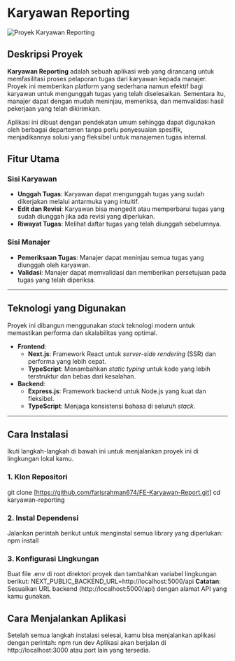 # Karyawan Reporting

![Proyek Karyawan Reporting](https://images.unsplash.com/photo-1517048676732-d65bc937f952?q=80&w=2070&auto=format&fit=crop)

## Deskripsi Proyek

**Karyawan Reporting** adalah sebuah aplikasi web yang dirancang untuk memfasilitasi proses pelaporan tugas dari karyawan kepada manajer. Proyek ini memberikan platform yang sederhana namun efektif bagi karyawan untuk mengunggah tugas yang telah diselesaikan. Sementara itu, manajer dapat dengan mudah meninjau, memeriksa, dan memvalidasi hasil pekerjaan yang telah dikirimkan.

Aplikasi ini dibuat dengan pendekatan umum sehingga dapat digunakan oleh berbagai departemen tanpa perlu penyesuaian spesifik, menjadikannya solusi yang fleksibel untuk manajemen tugas internal.

## Fitur Utama

### Sisi Karyawan

- **Unggah Tugas**: Karyawan dapat mengunggah tugas yang sudah dikerjakan melalui antarmuka yang intuitif.
- **Edit dan Revisi**: Karyawan bisa mengedit atau memperbarui tugas yang sudah diunggah jika ada revisi yang diperlukan.
- **Riwayat Tugas**: Melihat daftar tugas yang telah diunggah sebelumnya.

### Sisi Manajer

- **Pemeriksaan Tugas**: Manajer dapat meninjau semua tugas yang diunggah oleh karyawan.
- **Validasi**: Manajer dapat memvalidasi dan memberikan persetujuan pada tugas yang telah diperiksa.

---

## Teknologi yang Digunakan

Proyek ini dibangun menggunakan _stack_ teknologi modern untuk memastikan performa dan skalabilitas yang optimal.

- **Frontend**:
  - **Next.js**: Framework React untuk _server-side rendering_ (SSR) dan performa yang lebih cepat.
  - **TypeScript**: Menambahkan _static typing_ untuk kode yang lebih terstruktur dan bebas dari kesalahan.
- **Backend**:
  - **Express.js**: Framework backend untuk Node.js yang kuat dan fleksibel.
  - **TypeScript**: Menjaga konsistensi bahasa di seluruh _stack_.

---

## Cara Instalasi

Ikuti langkah-langkah di bawah ini untuk menjalankan proyek ini di lingkungan lokal kamu.

### 1. Klon Repositori

git clone [https://github.com/farisrahman674/FE-Karyawan-Report.git]
cd karyawan-reporting

### 2. Instal Dependensi

Jalankan perintah berikut untuk menginstal semua library yang diperlukan:
npm install

### 3. Konfigurasi Lingkungan

Buat file .env di root direktori proyek dan tambahkan variabel lingkungan berikut:
NEXT_PUBLIC_BACKEND_URL=http://localhost:5000/api
**Catatan**: Sesuaikan URL backend (http://localhost:5000/api) dengan alamat API yang kamu gunakan.

## Cara Menjalankan Aplikasi

Setelah semua langkah instalasi selesai, kamu bisa menjalankan aplikasi dengan perintah:
npm run dev
Aplikasi akan berjalan di http://localhost:3000 atau port lain yang tersedia.
